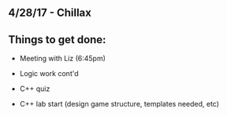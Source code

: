 ## 4/28/17 - Chillax

## Things to get done:

- Meeting with Liz (6:45pm)

- Logic work cont'd

- C++ quiz

- C++ lab start (design game structure, templates needed, etc)

